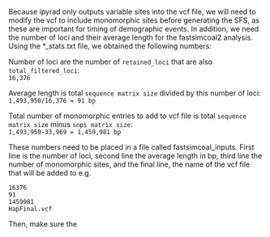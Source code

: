 Because ipyrad only outputs variable sites into the vcf file, we will need to modify the vcf to include monomorphic sites before generating the SFS, as these are important for timing of demographic events. In addition, we need the number of loci and their average length for the fastsimcoal2 analysis. Using the \*_stats.txt file, we obtained the following numbers:  

Number of loci are the number of `retained_loci` that are also `total_filtered_loci`:  
`16,376`

Average length is total `sequence matrix size` divided by this number of loci:  
`1,493,950/16,376 = 91 bp`

Total number of monomorphic entries to add to vcf file is total `sequence matrix size` minus `snps matrix size`:  
`1,493,950-33,969 = 1,459,981 bp`

These numbers need to be placed in a file called fastsimcoal_inputs. First line is the number of loci, second line the average length in bp, third line the number of monomorphic sites, and the final line, the name of the vcf file that will be added to e.g.
```
16376
91
1459981
HapFinal.vcf
```

Then, make sure the 

